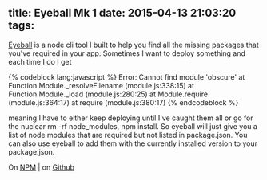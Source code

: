 title: Eyeball Mk 1
date: 2015-04-13 21:03:20
tags:
---
[Eyeball]((http://npmjs.com/package/eyeball-mk-1)) is a node cli tool I built to help you find all the missing packages that you've required in your app. Sometimes I want to deploy something and each time I do I get

{% codeblock lang:javascript %}
Error: Cannot find module 'obscure'
at Function.Module._resolveFilename (module.js:338:15)
at Function.Module._load (module.js:280:25)
at Module.require (module.js:364:17)
at require (module.js:380:17)
{% endcodeblock %}

meaning I have to either keep deploying until I've caught them all or go for the nuclear rm -rf node_modules, npm install. So eyeball will just give you a list of node modules that are required but not listed in package.json. You can also use eyeball to add them with the currently installed version to your package.json.

On [NPM](http://npmjs.com/package/eyeball-mk-1) | on [Github](https://github.com/tomchambers2/eyeball-mk-1)